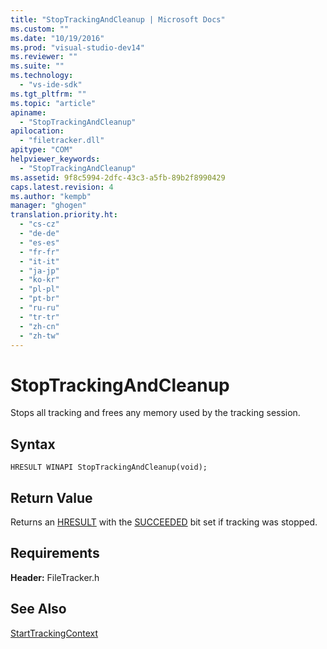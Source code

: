 ```yaml
---
title: "StopTrackingAndCleanup | Microsoft Docs"
ms.custom: ""
ms.date: "10/19/2016"
ms.prod: "visual-studio-dev14"
ms.reviewer: ""
ms.suite: ""
ms.technology: 
  - "vs-ide-sdk"
ms.tgt_pltfrm: ""
ms.topic: "article"
apiname: 
  - "StopTrackingAndCleanup"
apilocation: 
  - "filetracker.dll"
apitype: "COM"
helpviewer_keywords: 
  - "StopTrackingAndCleanup"
ms.assetid: 9f8c5994-2dfc-43c3-a5fb-89b2f8990429
caps.latest.revision: 4
ms.author: "kempb"
manager: "ghogen"
translation.priority.ht: 
  - "cs-cz"
  - "de-de"
  - "es-es"
  - "fr-fr"
  - "it-it"
  - "ja-jp"
  - "ko-kr"
  - "pl-pl"
  - "pt-br"
  - "ru-ru"
  - "tr-tr"
  - "zh-cn"
  - "zh-tw"
---
```

# StopTrackingAndCleanup
Stops all tracking and frees any memory used by the tracking session.  
  
## Syntax  
  
```  
HRESULT WINAPI StopTrackingAndCleanup(void);  
```  
  
## Return Value  
 Returns an [HRESULT](assetId:///HRESULT?qualifyHint=False&autoUpgrade=True) with the [SUCCEEDED](assetId:///SUCCEEDED?qualifyHint=False&autoUpgrade=True) bit set if tracking was stopped.  
  
## Requirements  
 **Header:** FileTracker.h  
  
## See Also  
 [StartTrackingContext](../reference/starttrackingcontext.md)